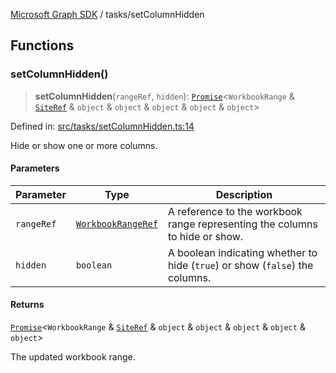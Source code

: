 [Microsoft Graph SDK](../modules.md) / tasks/setColumnHidden

## Functions

### setColumnHidden()

> **setColumnHidden**(`rangeRef`, `hidden`): [`Promise`](https://developer.mozilla.org/docs/Web/JavaScript/Reference/Global_Objects/Promise)\<`WorkbookRange` & [`SiteRef`](../models/SiteRef.md#siteref) & `object` & `object` & `object` & `object` & `object`\>

Defined in: [src/tasks/setColumnHidden.ts:14](https://github.com/Future-Secure-AI/microsoft-graph/blob/6f587d043e8277194e9b2feca914ab2cba9d258d/src/tasks/setColumnHidden.ts#L14)

Hide or show one or more columns.

#### Parameters

| Parameter | Type | Description |
| ------ | ------ | ------ |
| `rangeRef` | [`WorkbookRangeRef`](../models/WorkbookRangeRef.md#workbookrangeref) | A reference to the workbook range representing the columns to hide or show. |
| `hidden` | `boolean` | A boolean indicating whether to hide (`true`) or show (`false`) the columns. |

#### Returns

[`Promise`](https://developer.mozilla.org/docs/Web/JavaScript/Reference/Global_Objects/Promise)\<`WorkbookRange` & [`SiteRef`](../models/SiteRef.md#siteref) & `object` & `object` & `object` & `object` & `object`\>

The updated workbook range.
